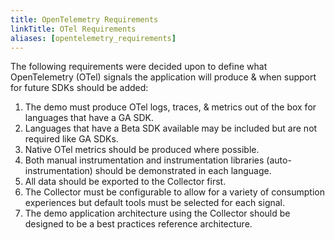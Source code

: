 ```yaml
---
title: OpenTelemetry Requirements
linkTitle: OTel Requirements
aliases: [opentelemetry_requirements]
---
```


The following requirements were decided upon to define what OpenTelemetry (OTel)
signals the application will produce & when support for future SDKs should be
added:

1. The demo must produce OTel logs, traces, & metrics out of the box for
   languages that have a GA SDK.
2. Languages that have a Beta SDK available may be included but are not required
   like GA SDKs.
3. Native OTel metrics should be produced where possible.
4. Both manual instrumentation and instrumentation libraries
   (auto-instrumentation) should be demonstrated in each language.
5. All data should be exported to the Collector first.
6. The Collector must be configurable to allow for a variety of consumption
   experiences but default tools must be selected for each signal.
7. The demo application architecture using the Collector should be designed to
   be a best practices reference architecture.
